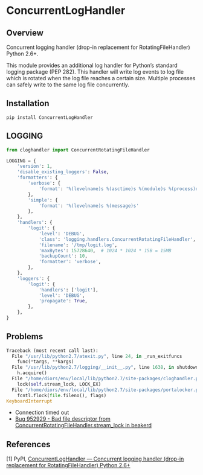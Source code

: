 # ConcurrentLogHandler

## Overview

Concurrent logging handler (drop-in replacement for RotatingFileHandler) Python 2.6+.

This module provides an additional log handler for Python’s standard logging package (PEP 282). This handler will write log events to log file which is rotated when the log file reaches a certain size. Multiple processes can safely write to the same log file concurrently.

## Installation

```shell
pip install ConcurrentLogHandler
```

## LOGGING

```python
from cloghandler import ConcurrentRotatingFileHandler

LOGGING = {
    'version': 1,
    'disable_existing_loggers': False,
    'formatters': {
        'verbose': {
            'format': '%(levelname)s %(asctime)s %(module)s %(process)d %(thread)d %(message)s'
        },
        'simple': {
            'format': '%(levelname)s %(message)s'
        },
    },
    'handlers': {
        'logit': {
            'level': 'DEBUG',
            'class': 'logging.handlers.ConcurrentRotatingFileHandler',
            'filename': '/tmp/logit.log',
            'maxBytes': 15728640,  # 1024 * 1024 * 15B = 15MB
            'backupCount': 10,
            'formatter': 'verbose',
        },
    },
    'loggers': {
        'logit': {
            'handlers': ['logit'],
            'level': 'DEBUG',
            'propagate': True,
        },
    },
}
```

## Problems

```python
Traceback (most recent call last):
  File "/usr/lib/python2.7/atexit.py", line 24, in _run_exitfuncs
    func(*targs, **kargs)
  File "/usr/lib/python2.7/logging/__init__.py", line 1638, in shutdown
    h.acquire()
  File "/home/diors/env/local/lib/python2.7/site-packages/cloghandler.py", line 204, in acquire
    lock(self.stream_lock, LOCK_EX)
  File "/home/diors/env/local/lib/python2.7/site-packages/portalocker.py", line 115, in lock
    fcntl.flock(file.fileno(), flags)
KeyboardInterrupt
```

* Connection timed out
* [Bug 952929 - Bad file descriptor from ConcurrentRotatingFileHandler.stream_lock in beakerd](https://bugzilla.redhat.com/show_bug.cgi?id=952929)

## References

[1] PyPI, [ConcurrentLogHandler — Concurrent logging handler (drop-in replacement for RotatingFileHandler) Python 2.6+](https://pypi.python.org/pypi/ConcurrentLogHandler)